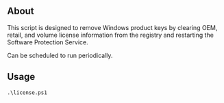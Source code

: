 ## About
This script is designed to remove Windows product keys by clearing OEM, retail, and volume license information from the registry and restarting the Software Protection Service.

Can be scheduled to run periodically.

## Usage
`.\license.ps1`
